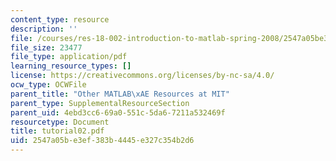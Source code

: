 ```yaml
---
content_type: resource
description: ''
file: /courses/res-18-002-introduction-to-matlab-spring-2008/2547a05be3ef383b4445e327c354b2d6_tutorial02.pdf
file_size: 23477
file_type: application/pdf
learning_resource_types: []
license: https://creativecommons.org/licenses/by-nc-sa/4.0/
ocw_type: OCWFile
parent_title: "Other MATLAB\xAE Resources at MIT"
parent_type: SupplementalResourceSection
parent_uid: 4ebd3cc6-69a0-551c-5da6-7211a532469f
resourcetype: Document
title: tutorial02.pdf
uid: 2547a05b-e3ef-383b-4445-e327c354b2d6
---
```

